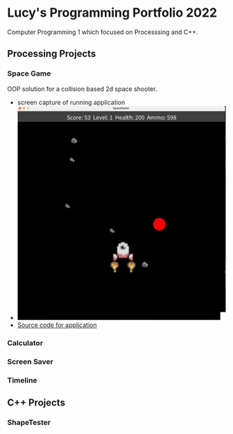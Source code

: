 # Lucy's Programming Portfolio 2022
Computer Programming 1 which focused on Processsing and C++. 

## Processing Projects

### Space Game
OOP solution for a collision based 2d space shooter.
* screen capture of running application
* ![SpaceGame](https://github.com/lucystarks/Lportfolio/blob/gh-pages/SGImage/SGImage.png?raw=true)
* [Source code for application](https://github.com/lucystarks/Lportfolio/blob/gh-pages/SRC/SpaceGame.zip)

### Calculator

### Screen Saver

### Timeline

## C++ Projects

### ShapeTester
